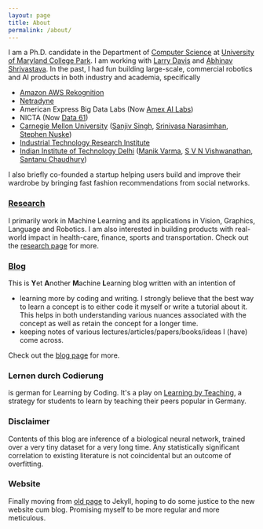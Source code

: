 ```yaml
---
layout: page
title: About
permalink: /about/
---
```


I am a Ph.D. candidate in the Department of [Computer Science](https://www.cs.umd.edu) at [University of Maryland College Park](https://www.umd.edu). I am working with [Larry Davis](http://users.umiacs.umd.edu/~lsd/) and [Abhinav Shrivastava](http://abhinavsh.info).
In the past, I had fun building large-scale, commercial robotics and AI products in both industry and academia, specifically

* [Amazon AWS Rekognition](https://aws.amazon.com/rekognition/)
* [Netradyne](http://netradyne.com/)
* American Express Big Data Labs (Now [Amex AI Labs](https://www.americanexpress.com/in/careers/ai-labs.html))
* NICTA (Now [Data 61](https://data61.csiro.au/))
* [Carnegie Mellon University](https://frc.ri.cmu.edu) ([Sanjiv Singh](https://frc.ri.cmu.edu/~ssingh/Sanjiv_Singh/home.html), [Srinivasa Narasimhan](http://www.cs.cmu.edu/~srinivas/), [Stephen Nuske](https://www.linkedin.com/in/stephen-nuske-7ab4842/))
* [Industrial Technology Research Institute](https://www.itri.org.tw/english/)
* [Indian Institute of Technology Delhi](https://home.iitd.ac.in/) ([Manik Varma](https://www.microsoft.com/en-us/research/people/manik/), [S V N Vishwanathan](https://www.stat.purdue.edu/~vishy/), [Santanu Chaudhury](http://web.iitd.ac.in/~santanuc/))

I also briefly co-founded a startup helping users build and improve their wardrobe by bringing fast fashion recommendations from social networks.

### [Research](http://kampta.github.io/research)
I primarily work in Machine Learning and its applications in Vision, Graphics, Language and Robotics. I am also interested in building products with real-world impact in health-care, finance, sports and transportation. Check out the [research page](http://kampta.github.io/research) for more.

### [Blog](http://kampta.github.io/blog)
This is **Y**et **A**nother **M**achine **L**earning blog written with an intention of

* learning more by coding and writing. I strongly believe that the best way to learn a concept is to either code it myself or write a tutorial about it. This helps in both understanding various nuances associated with the concept as well as retain the concept for a longer time.
* keeping notes of various lectures/articles/papers/books/ideas I (have) come across. 

Check out the [blog page](http://kampta.github.io/blog) for more.

### Lernen durch Codierung
is german for Learning by Coding. It's a play on [Learning by Teaching](https://en.wikipedia.org/wiki/Learning_by_teaching), a strategy for students to learn by teaching their peers popular in Germany.

### Disclaimer
Contents of this blog are inference of a biological neural network, trained over a very tiny dataset for a very long time. Any statistically significant correlation to existing literature is not coincidental but an outcome of overfitting.

### Website
Finally moving from [old page](https://sites.google.com/site/kamalgupta308/) to Jekyll, hoping to do some justice to the new website cum blog. Promising myself to be more regular and more meticulous.

